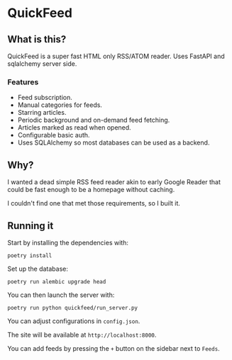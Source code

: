 # QuickFeed

## What is this?

QuickFeed is a super fast HTML only RSS/ATOM reader. Uses FastAPI and sqlalchemy server side.

### Features
- Feed subscription.
- Manual categories for feeds.
- Starring articles.
- Periodic background and on-demand feed fetching.
- Articles marked as read when opened.
- Configurable basic auth.
- Uses SQLAlchemy so most databases can be used as a backend.

## Why?

I wanted a dead simple RSS feed reader akin to early Google Reader that could be fast enough to be a homepage without caching.

I couldn't find one that met those requirements, so I built it.


## Running it


Start by installing the dependencies with:
```
poetry install
```

Set up the database:
```
poetry run alembic upgrade head
```

You can then launch the server with:
```
poetry run python quickfeed/run_server.py
```

You can adjust configurations in `config.json`.


The site will be available at `http://localhost:8000`.


You can add feeds by pressing the `+` button on the sidebar next to `Feeds`.




